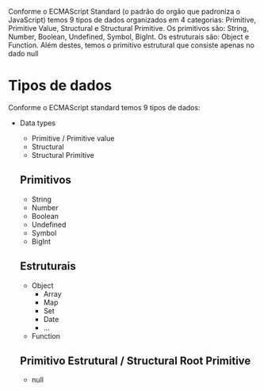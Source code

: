 Conforme o ECMAScript Standard (o padrão do orgão que padroniza o JavaScript) temos 9 tipos de dados organizados em 4 categorias: Primitive, Primitive Value, Structural e Structural Primitive. Os primitivos são: String, Number, Boolean, Undefined, Symbol, BigInt. Os estruturais são: Object e Function. Além destes, temos o primitivo estrutural que consiste apenas no dado null

# Tipos de dados

Conforme o ECMAScript standard temos 9 tipos de dados:

* Data types
  * Primitive / Primitive value
  * Structural
  * Structural Primitive
  
  ## Primitivos

  * String
  * Number
  * Boolean
  * Undefined
  * Symbol
  * BigInt

  ## Estruturais

  * Object
    * Array
    * Map
    * Set
    * Date
    * ...
  * Function

   ## Primitivo Estrutural / Structural Root Primitive

   * null 